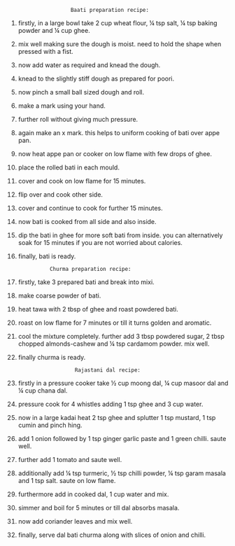 
                        Baati preparation recipe:

1. firstly, in a large bowl take 2 cup wheat flour, ¼ tsp salt, ¼ tsp baking powder and ¼ cup ghee.
2. mix well making sure the dough is moist. need to hold the shape when pressed with a fist.
3. now add water as required and knead the dough.
4. knead to the slightly stiff dough as prepared for poori.
5. now pinch a small ball sized dough and roll.
6. make a mark using your hand.
7. further roll without giving much pressure.
8. again make an x mark. this helps to uniform cooking of bati over appe pan.
9. now heat appe pan or cooker on low flame with few drops of ghee.
10. place the rolled bati in each mould.
11. cover and cook on low flame for 15 minutes.
12. flip over and cook other side.
13. cover and continue to cook for further 15 minutes.
14. now bati is cooked from all side and also inside.
15. dip the bati in ghee for more soft bati from inside. you can alternatively soak for 15 minutes if you are not worried about calories.
16. finally, bati is ready.

                  Churma preparation recipe:
1. firstly, take 3 prepared bati and break into mixi.
2. make coarse powder of bati.
3. heat tawa with 2 tbsp of ghee and roast powdered bati.
4. roast on low flame for 7 minutes or till it turns golden and aromatic.
5. cool the mixture completely. further add 3 tbsp powdered sugar, 2 tbsp chopped almonds-cashew and ¼ tsp cardamom powder.
mix well.
6. finally churma is ready.

                         Rajastani dal recipe:
1. firstly in a pressure cooker take ½ cup moong dal, ¼ cup masoor dal and ¼ cup chana dal.
2. pressure cook for 4 whistles adding 1 tsp ghee and 3 cup water.
3. now in a large kadai heat 2 tsp ghee and splutter 1 tsp mustard, 1 tsp cumin and pinch hing.
4. add 1 onion followed by 1 tsp ginger garlic paste and 1 green chilli. saute well.
5. further add 1 tomato and saute well.
6. additionally add ¼ tsp turmeric, ½ tsp chilli powder, ¼ tsp garam masala and 1 tsp salt. saute on low flame.
7. furthermore add in cooked dal, 1 cup water and mix.
8. simmer and boil for 5 minutes or till dal absorbs masala.
9. now add coriander leaves and mix well.
10. finally, serve dal bati churma along with slices of onion and chilli.

 






